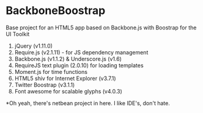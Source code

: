 BackboneBoostrap
============

Base project for an HTML5 app based on Backbone.js with Boostrap for the UI Toolkit

<ol>
    <li>jQuery (v1.11.0)</li>
    <li>Require.js (v2.1.11) - for JS dependency management</li>
    <li>Backbone.js (v1.1.2) &amp; Underscore.js (v1.6)</li>
    <li>RequireJS text plugin (2.0.10) for loading templates</li>
    <li>Moment.js for time functions</li>
    <li>HTML5 shiv for Internet Explorer (v3.7.1)</li>
    <li>Twitter Boostrap (v3.1.1)</li>
    <li>Font awesome for scalable glyphs (v4.0.3)</li>
</ol>

*Oh yeah, there's netbean project in here.  I like IDE's, don't hate.

